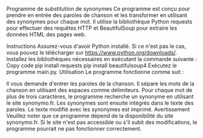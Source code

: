 Programme de substitution de synonymes
Ce programme est conçu pour prendre en entrée des paroles de chanson et les transformer en utilisant des synonymes pour chaque mot. Il utilise la bibliothèque Python requests pour effectuer des requêtes HTTP et BeautifulSoup pour extraire les données HTML des pages web.

Instructions
Assurez-vous d'avoir Python installé. Si ce n'est pas le cas, vous pouvez le télécharger sur https://www.python.org/downloads/.
Installez les bibliothèques nécessaires en exécutant la commande suivante :
Copy code
pip install requests
pip install beautifulsoup4
Exécutez le programme main.py.
Utilisation
Le programme fonctionne comme suit :

Il vous demande d'entrer les paroles de la chanson.
Il sépare les mots de la chanson en utilisant des espaces comme délimiteurs.
Pour chaque mot de plus de trois caractères, le programme recherche un synonyme en utilisant le site synonymo.fr.
Les synonymes sont ensuite intégrés dans le texte des paroles.
Le texte modifié avec les synonymes est imprimé.
Avertissement
Veuillez noter que ce programme dépend de la disponibilité du site synonymo.fr. Si le site n'est pas accessible ou s'il subit des modifications, le programme pourrait ne pas fonctionner correctement.
